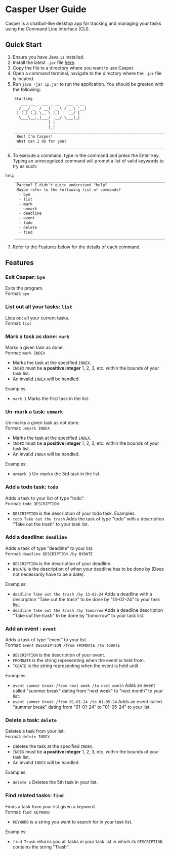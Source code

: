 # Casper User Guide
Casper is a chatbot-like desktop app for tracking and managing your tasks using the Command Line Interface (CLI). 

## Quick Start
1.  Ensure you have Java `11` installed.
2.  Install the latest `.jar` file [here](https://github.com/jensonjenkins/ip/releases/tag/A-Jar).
3.  Copy the file to a directory where you want to use Casper.
4. Open a command terminal, navigate to the directory where the `.jar` file is located.
5. Run `java -jar ip.jar` to run the application. You should be greeted with the following:
```dtd
    Starting
       ___ __ _ ___ _ __   ___ _ __
      / __/ _` / __| '_ \ / _ \ '__|
     | (_| (_| \__ \ |_) |  __/ |   
      \___\__,_|___/ .__/ \___|_|   
                   | |              
                   |_|               
    _______________________________________________________________________
     Boo! I'm Casper!
     What can I do for you?
    _______________________________________________________________________
```
6. To execute a command, type in the command and press the Enter key. Typing an unrecognized command will prompt a list of valid keywords to try as such: 
```dtd
help    
    _______________________________________________________________________
     Pardon? I didn't quite understand "help"
     Maybe refer to the following list of commands?
      - bye
      - list
      - mark
      - unmark
      - deadline
      - event
      - todo
      - delete
      - find
    _______________________________________________________________________
```
7. Refer to the Features below for the details of each command.


## Features
### Exit Casper: `bye`
Exits the program. 
\
Format: `bye`

### List out all your tasks: `list`
Lists out all your current tasks.
\
Format: `list`

### Mark a task as done: `mark`
Marks a given task as done.
\
Format: `mark INDEX`

- Marks the task at the specified `INDEX`.
- `INDEX` must be **a positive integer** 1, 2, 3, etc. within the bounds of your task list. 
- An invalid `INDEX` will be handled.

Examples:
- `mark 1` Marks the first task in the list.

### Un-mark a task: `unmark`
Un-marks a given task as not done.
\
Format: `unmark INDEX`

- Marks the task at the specified `INDEX`.
- `INDEX` must be **a positive integer** 1, 2, 3, etc. within the bounds of your task list.
- An invalid `INDEX` will be handled.

Examples:
- `unmark 3` Un-marks the 3rd task in the list.

### Add a todo task: `todo`
Adds a task to your list of type "todo".
\
Format: `todo DESCRIPTION`

- `DESCRIPTION` is the description of your todo task.
Examples:
- `todo Take out the trash` Adds the task of type "todo" with a description "Take out the trash" to your task list.

### Add a deadline: `deadline`
Adds a task of type "deadline" to your list.
\
Format: `deadline DESCRIPTION /by BYDATE`

- `DESCRIPTION` is the description of your deadline.
- `BYDATE` is the description of when your deadline has to be done by (Does not necessarily have to be a date).

Examples:
- `deadline Take out the trash /by 13-02-24` Adds a deadline with a description "Take out the trash" to be done by "13-02-24" to your task list.
- `deadline Take out the trash /by tomorrow` Adds a deadline description "Take out the trash" to be done by "tomorrow" to your task list.

### Add an event : `event`
Adds a task of type "event" to your list.
\
Format: `event DESCRIPTION /from FROMDATE /to TODATE`
- `DESCRIPTION` is the description of your event.
- `FROMDATE` is the string representing when the event is held from.
- `TODATE` is the string representing when the event is held until.

Examples:
- `event summer break /from next week /to next month` Adds an event called "summer break" dating from "next week" to "next month" to your list.
- `event summer break /from 01-01-24 /to 01-05-24` Adds an event called "summer break" dating from "01-01-24" to "01-05-24" to your list.

### Delete a task: `delete`
Deletes a task from your list.
\
Format: `delete INDEX`

- deletes the task at the specified `INDEX`.
- `INDEX` must be **a positive integer** 1, 2, 3, etc. within the bounds of your task list.
- An invalid `INDEX` will be handled.

Examples:
- `delete 5` Deletes the 5th task in your list.
### Find related tasks: `find`
Finds a task from your list given a keyword.
\
Format: `find KEYWORD`

- `KEYWORD` is a string you want to search for in your task list.

Examples:
-  `find Trash` returns you all tasks in your task list in which its `DESCRIPTION` contains the string "Trash".


